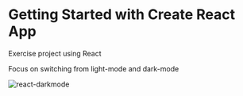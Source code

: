 # Getting Started with Create React App

Exercise project using React

Focus on switching from light-mode and dark-mode

![react-darkmode](https://user-images.githubusercontent.com/36935960/228928563-9b674979-6db5-4ac6-8d3c-29186e4bbfb2.png)

